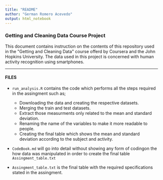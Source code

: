 ```yaml
---
title: "README"
author: "German Romero Acevedo"
output: html_notebook
---
```


### Getting and Cleaning Data Course Project
This document contains instruction on the contents of this repository used in the "Getting and Cleaning Data" course offerd by Coursera and the John Hopkins University. The data used in this project is concerned with human activity recognition using smartphones.

***

#### **FILES**
* ```run_analysis.R``` contains the code which performs all the steps required in the assingment such as;
    + Downloading the data and creating the respective datasets.
    + Merging the train and test datasets.
    + Extract those measurments only related to the mean and standard deviation. 
    + Renaming the name of the variables to make it more readable to people.
    + Creating the final table which shows the mean and standard deviation according to the subject and activity. 
    
* ```CodeBook.md``` will go into detail without showing any form of codingon the how data was manipulated in order to create the final table ```Assingment_table.txt```

* ```Assingment_table.txt``` is the final table with the required specifications stated in the assingment. 
    

